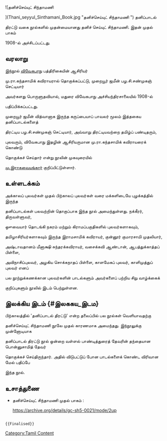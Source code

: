 ![தனிச்செய்யுட் சிந்தாமணி
](Thani_seyyul_Sinthamani_Book.jpg "தனிச்செய்யுட் சிந்தாமணி ") தனிப்பாடல்
திரட்டு வகை நூல்களில் முதன்மையானது தனிச் செய்யுட் சிந்தாமணி. இதன் முதல் பாகம்
1908-ல் அச்சிடப்பட்டது.

## வரலாறு

இந்நூல் [விவேகபாநு](விவேகபாநு "wikilink") பத்திரிகையின் ஆசிரியர்
மு.ரா.கந்தசாமிக் கவிராயரால் தொகுக்கப்பட்டு, முறையூர் ஜமீன் பழ.சி.சண்முகஞ் செட்டியார்
அவர்களது பொருளுதவியால், மதுரை விவேகபாநு அச்சியந்திரசாலையில் 1908-ல்
பதிப்பிக்கப்பட்டது.

முறையூர் ஜமீன் வித்வானாக இருந்த கருப்பையாப் பாவலர் மூலம் இத்தகைய தனிப்பாடல்களைத்
திரட்டிய பழ.சி.சண்முகஞ் செட்டியார், அவ்வாறு திரட்டியவற்றை தமிழ்ப் பண்டிதரும்,
புலவரும், விவேகபாநு இதழின் ஆசிரியருமான மு.ரா.கந்தசாமிக் கவிராயரைக் கொண்டு
தொகுக்கச் செய்தார் என்று நூலின் முகவுரையில்
[மு.இராகவையங்கார்](மு._இராகவையங்கார் "wikilink") குறிப்பிட்டுள்ளார்.

## உள்ளடக்கம்

அக்காலப் புலவர்கள் முதல் பிற்காலப் புலவர்கள் வரை மக்களிடையே புழக்கத்தில் இருந்த
தனிப்பாடல்கள் பலவற்றின் தொகுப்பாக இந்த நூல் அமைந்துள்ளது. நக்கீரர், திருவள்ளுவர்,
ஔவையார் தொடங்கி நகரம் மற்றும் கிராமப்பகுதிகளில் புலவர்களாகவும்,
தமிழாசிரியர்களாகவும் இருந்த இராமசாமிக் கவிராயர், குன்னூர் குமாரசாமி முதலியார்,
அஷ்டாவதானம் மீனாக்ஷி சுந்தரக்கவிராயர், வசைக்கவி ஆண்டான், ஆபத்துக்காத்தப் பிள்ளை,
அவிநாசிப்புலவர், அழகிய சொக்கநாதப் பிள்ளை, காளமேகப் புலவர், காளிமுத்துப் புலவர் எனப்
பல நூற்றுக்கணக்கான புலவர்களின் பாடல்களும் அவர்களைப் பற்றிய சிறு வாழ்க்கைக்
குறிப்புகளும் நூலில் இடம் பெற்றுள்ளன.

## இலக்கிய இடம் {#இலககய_இடம}

பிற்காலத்தில் \'தனிப்பாடல் திரட்டு' என்ற தலைப்பில் பல நூல்கள் வெளியாவதற்கு
தனிச்செய்யுட் சிந்தாமணி நூலே முதல் காரணமாக அமைந்தது. இந்நூலுக்கு முன்னோடியாக
தனிப்பாடல் திரட்டு நூல் ஒன்றை வள்ளல் பாண்டித்துரைத் தேவரின் தந்தையான பொன்னுசாமித் தேவர்
தொகுக்கச் செய்திருந்தார். அதில் விடுபட்டுப் போன பாடல்களைக் கொண்ட விரிவான மேல் பதிப்பே
இந்த நூல்.

## உசாத்துணை

-   தனிச்செய்யுட் சிந்தாமணி முதல் பாகம் :
    <https://archive.org/details/gc-sh5-0021/mode/2up>

```{=mediawiki}
{{Finalised}}
```
[Category:Tamil Content](Category:Tamil_Content "wikilink")
